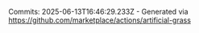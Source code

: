 Commits: 2025-06-13T16:46:29.233Z - Generated via https://github.com/marketplace/actions/artificial-grass
<br>
